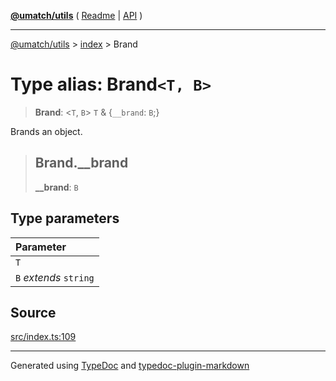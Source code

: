 [**@umatch/utils**](../../README.md) ( [Readme](../../README.md) \| [API](../../API.md) )

---

[@umatch/utils](../../API.md) > [index](../README.md) > Brand

# Type alias: Brand`<T, B>`

> **Brand**: \<`T`, `B`\> `T` & \{`__brand`: `B`;}

Brands an object.

> ## Brand.\_\_brand
>
> **\_\_brand**: `B`

## Type parameters

| Parameter              |
| :--------------------- |
| `T`                    |
| `B` _extends_ `string` |

## Source

[src/index.ts:109](https://github.com/umatch-oficial/utils/blob/51f6213/src/index.ts#L109)

---

Generated using [TypeDoc](https://typedoc.org/) and [typedoc-plugin-markdown](https://www.npmjs.com/package/typedoc-plugin-markdown)
